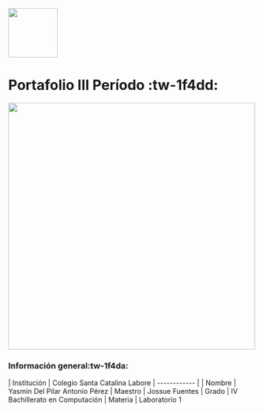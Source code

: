 <img width="100" src="https://lh3.googleusercontent.com/GTJGPJFfwhTJ84me5ji7HEJFMiZVuJyvv_aCrmscODyQYiEMU75ltO_x3vNRbC5ideQ">

# Portafolio III Período :tw-1f4dd:
<img width="500" src="https://img.freepik.com/vector-gratis/programacion-html5-desarrollo-sitios-web-internet-ingenieria-aplicaciones-web-escritura-guiones-optimizacion-codigo-html-programador-solucionando-errores_335657-263.jpg?size=338&ext=jpg" >

### Información general:tw-1f4da:
| Institución  | Colegio Santa Catalina Labore
| ------------ |
|  Nombre | Yasmin Del Pilar Antonio Pérez
|  Maestro | Jossue Fuentes
|   Grado | IV Bachillerato en Computación
|  Materia | Laboratorio 1
